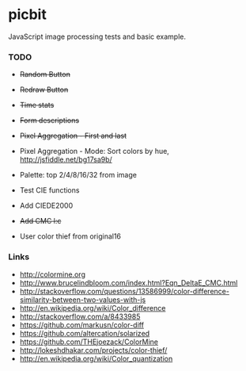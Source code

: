 # picbit
JavaScript image processing tests and basic example.

### TODO

- ~~Random Button~~
- ~~Redraw Button~~
- ~~Time stats~~
- ~~Form descriptions~~

- ~~Pixel Aggregation - First and last~~
- Pixel Aggregation - Mode: Sort colors by hue, http://jsfiddle.net/bg17sa9b/
- Palette: top 2/4/8/16/32 from image
- Test CIE functions
- Add CIEDE2000
- ~~Add CMC l:c~~
- User color thief from original16


### Links

- http://colormine.org
- http://www.brucelindbloom.com/index.html?Eqn_DeltaE_CMC.html
- http://stackoverflow.com/questions/13586999/color-difference-similarity-between-two-values-with-js
- http://en.wikipedia.org/wiki/Color_difference
- http://stackoverflow.com/a/8433985
- https://github.com/markusn/color-diff
- https://github.com/altercation/solarized
- https://github.com/THEjoezack/ColorMine
- http://lokeshdhakar.com/projects/color-thief/
- http://en.wikipedia.org/wiki/Color_quantization
